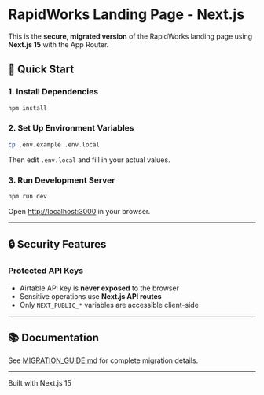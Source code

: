 # RapidWorks Landing Page - Next.js

This is the **secure, migrated version** of the RapidWorks landing page using **Next.js 15** with the App Router.

## 🚀 Quick Start

### 1. Install Dependencies
```bash
npm install
```

### 2. Set Up Environment Variables
```bash
cp .env.example .env.local
```

Then edit `.env.local` and fill in your actual values.

### 3. Run Development Server
```bash
npm run dev
```

Open [http://localhost:3000](http://localhost:3000) in your browser.

---

## 🔒 Security Features

### Protected API Keys
- Airtable API key is **never exposed** to the browser
- Sensitive operations use **Next.js API routes**
- Only `NEXT_PUBLIC_*` variables are accessible client-side

---

## 📚 Documentation

See [MIGRATION_GUIDE.md](./MIGRATION_GUIDE.md) for complete migration details.

---

Built with Next.js 15
